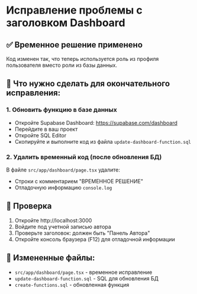 # Исправление проблемы с заголовком Dashboard

## ✅ Временное решение применено
Код изменен так, что теперь используется роль из профиля пользователя вместо роли из базы данных.

## 🔧 Что нужно сделать для окончательного исправления:

### 1. Обновить функцию в базе данных
- Откройте Supabase Dashboard: https://supabase.com/dashboard
- Перейдите в ваш проект
- Откройте SQL Editor
- Скопируйте и выполните код из файла `update-dashboard-function.sql`

### 2. Удалить временный код (после обновления БД)
В файле `src/app/dashboard/page.tsx` удалите:
- Строки с комментарием "ВРЕМЕННОЕ РЕШЕНИЕ"
- Отладочную информацию `console.log`

## 🧪 Проверка
1. Откройте http://localhost:3000
2. Войдите под учетной записью автора
3. Проверьте заголовок: должен быть "Панель Автора"
4. Откройте консоль браузера (F12) для отладочной информации

## 📁 Измененные файлы:
- `src/app/dashboard/page.tsx` - временное исправление
- `update-dashboard-function.sql` - SQL для обновления БД
- `create-functions.sql` - обновленная функция 